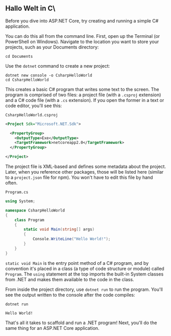 ## Hallo Welt in C\



Before you dive into ASP.NET Core, try creating and running a simple C\# application.

You can do this all from the command line. First, open up the Terminal \(or PowerShell on Windows\). Navigate to the location you want to store your projects, such as your Documents directory:

```
cd Documents
```

Use the `dotnet` command to create a new project:

```
dotnet new console -o CsharpHelloWorld
cd CsharpHelloWorld
```

This creates a basic C\# program that writes some text to the screen. The program is comprised of two files: a project file \(with a `.csproj` extension\) and a C\# code file \(with a `.cs` extension\). If you open the former in a text or code editor, you'll see this:

`CsharpHelloWorld.csproj`

```xml
<Project Sdk="Microsoft.NET.Sdk">

  <PropertyGroup>
    <OutputType>Exe</OutputType>
    <TargetFramework>netcoreapp2.0</TargetFramework>
  </PropertyGroup>

</Project>
```

The project file is XML-based and defines some metadata about the project. Later, when you reference other packages, those will be listed here \(similar to a `project.json` file for npm\). You won't have to edit this file by hand often.

`Program.cs`

```csharp
using System;

namespace CsharpHelloWorld
{
    class Program
    {
        static void Main(string[] args)
        {
            Console.WriteLine("Hello World!");
        }
    }
}
```

`static void Main` is the entry point method of a C\# program, and by convention it's placed in a class \(a type of code structure or module\) called `Program`. The `using` statement at the top imports the built-in System classes from .NET and makes them available to the code in the class.

From inside the project directory, use `dotnet run` to run the program. You'll see the output written to the console after the code compiles:

```
dotnet run

Hello World!
```

That's all it takes to scaffold and run a .NET program! Next, you'll do the same thing for an ASP.NET Core application.

